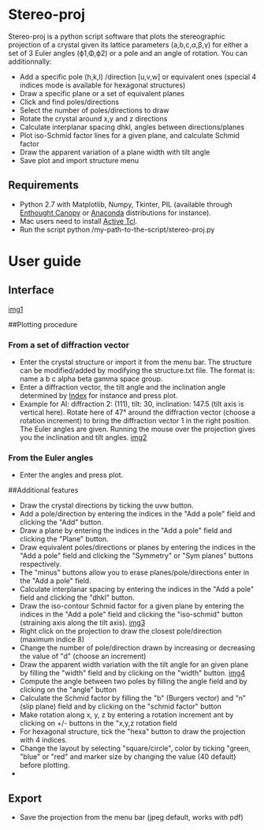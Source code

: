Stereo-proj
===========

Stereo-proj is a python script software that plots the stereographic projection of a crystal given its lattice parameters (a,b,c,α,β,γ) for either a set of 3 Euler angles (ϕ1,Φ,ϕ2) or a pole and an angle of rotation. You can additionnally:
* Add a specific pole (h,k,l) /direction [u,v,w] or equivalent ones (special 4 indices mode is available for hexagonal structures)
* Draw a specific plane or a set of equivalent planes
* Click and find poles/directions
* Select the number of poles/directions to draw
* Rotate the crystal around x,y and z directions
* Calculate interplanar spacing dhkl, angles between directions/planes
* Plot iso-Schmid factor lines for a given plane, and calculate Schmid factor
* Draw the apparent variation of a plane width with tilt angle
* Save plot and import structure menu

## Requirements

* Python 2.7 with Matplotlib, Numpy, Tkinter, PIL (available through [Enthought Canopy](https://store.enthought.com/downloads/) or [Anaconda](http://continuum.io/downloads) distributions for instance).
* Mac users need to install [Active Tcl](http://www.activestate.com/activetcl/downloads).
* Run the script python /my-path-to-the-script/stereo-proj.py

# User guide

## Interface

[img1](/img1.png)

##Plotting procedure
### From a set of diffraction vector

* Enter the crystal structure or import it from the menu bar. The structure can be modified/added by modifying the structure.txt file. The format is: name a b c alpha beta gamma space group. 
* Enter a diffraction vector, the tilt angle and the inclination angle determined by [Index](https://github.com/mompiou/index) for instance and press plot.
* Example for Al: diffraction 2: (111), tilt: 30, inclination: 147.5 (tilt axis is vertical here). Rotate here of 47° around the diffraction vector (choose a rotation increment) to bring the diffraction vector 1 in the right position. The Euler angles are given. Running the mouse over the projection gives you the inclination and tilt angles.
[img2](/img2.png)

### From the Euler angles
* Enter the angles and press plot.

##Additional features
* Draw the crystal directions by ticking the uvw button.
* Add a pole/direction by entering the indices in the "Add a pole" field and clicking the "Add" button.
* Draw a plane by entering the indices in the "Add a pole" field and clicking the "Plane" button.
* Draw equivalent poles/directions or planes by entering the indices in the "Add a pole" field and clicking the "Symmetry" or "Sym planes" buttons respectively.
* The "minus" buttons allow you to erase planes/pole/directions enter in the "Add a pole" field.
* Calculate interplanar spacing by entering the indices in the "Add a pole" field and clicking the "dhkl" button.
* Draw the iso-contour Schmid factor for a given plane by entering the indices in the "Add a pole" field and clicking the "iso-schmid" button (straining axis along the tilt axis).
[img3](/img3.png)
* Right click on the projection to draw the closest pole/direction (maximum indice 8)
* Change the number of pole/direction drawn by increasing or decreasing the value of "d" (choose an increment)
* Draw the apparent width variation with the tilt angle for an given plane by filling the "width" field and by clicking on the "width" button.
[img4](/img4.png)
* Compute the angle between two poles by filling the angle field and by clicking on the "angle" button
* Calculate the Schmid factor by filling the "b" (Burgers vector) and "n" (slip plane) field and by clicking on the "schmid factor" button
* Make rotation along x, y, z by entering a rotation increment ant by clicking on +/- buttons in the "x,y,z rotation field
* For hexagonal structure, tick the "hexa" button to draw the projection with 4 indices.
* Change the layout by selecting "square/circle", color by ticking "green, "blue" or "red" and marker size by changing the value (40 default) before plotting.
* 
## Export
* Save the projection from the menu bar (jpeg default, works with pdf)
